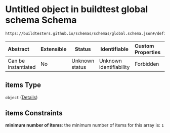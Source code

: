 # Untitled object in buildtest global schema Schema

```txt
https://buildtesters.github.io/schemas/schemas/global.schema.json#/definitions/env/items
```




| Abstract            | Extensible | Status         | Identifiable            | Custom Properties | Additional Properties | Access Restrictions | Defined In                                                               |
| :------------------ | ---------- | -------------- | ----------------------- | :---------------- | --------------------- | ------------------- | ------------------------------------------------------------------------ |
| Can be instantiated | No         | Unknown status | Unknown identifiability | Forbidden         | Allowed               | none                | [global.schema.json\*](../out/global.schema.json "open original schema") |

## items Type

`object` ([Details](global-definitions-env-items.md))

## items Constraints

**minimum number of items**: the minimum number of items for this array is: `1`
